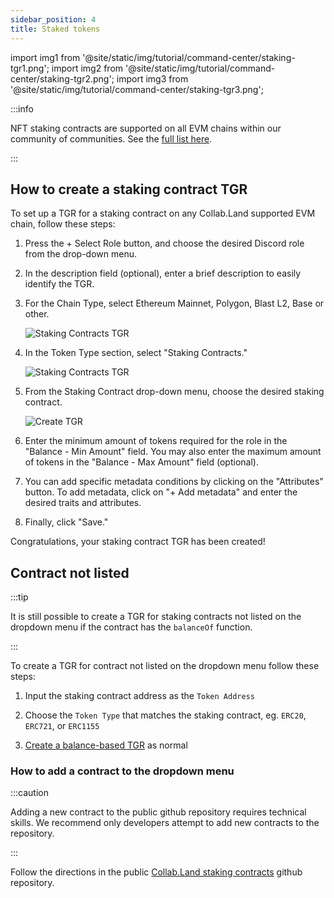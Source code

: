 ```yaml
---
sidebar_position: 4
title: Staked tokens
---
```


import img1 from '@site/static/img/tutorial/command-center/staking-tgr1.png';
import img2 from '@site/static/img/tutorial/command-center/staking-tgr2.png';
import img3 from '@site/static/img/tutorial/command-center/staking-tgr3.png';

:::info

NFT staking contracts are supported on all EVM chains within our community of communities. See the [full list here](https://docs.collab.land/help-docs/key-features/token-gate-communities/#supported-blockchains--tokens).

:::

## How to create a staking contract TGR

To set up a TGR for a staking contract on any Collab.Land supported EVM chain, follow these steps:

1. Press the + Select Role button, and choose the desired Discord role from the drop-down menu.

2. In the description field (optional), enter a brief description to easily identify the TGR.

3. For the Chain Type, select Ethereum Mainnet, Polygon, Blast L2, Base or other.

   <div class="text--center">
     <img  src={img3} alt="Staking Contracts TGR" />
   </div>

4. In the Token Type section, select "Staking Contracts."

   <div class="text--center">
     <img  src={img1} alt="Staking Contracts TGR" />
   </div>
   
5. From the Staking Contract drop-down menu, choose the desired staking contract. 

   <div class="text--center">
     <img  src={img2} alt="Create TGR" />
   </div>

6. Enter the minimum amount of tokens required for the role in the "Balance - Min Amount" field. You may also enter the maximum amount of tokens in the "Balance - Max Amount" field (optional).

7. You can add specific metadata conditions by clicking on the "Attributes" button. To add metadata, click on "+ Add metadata" and enter the desired traits and attributes.


8. Finally, click "Save." 

Congratulations, your staking contract TGR has been created!

## Contract not listed

:::tip

It is still possible to create a TGR for staking contracts not listed on the dropdown menu if the contract has the `balanceOf` function.

:::

To create a TGR for contract not listed on the dropdown menu follow these steps:

1. Input the staking contract address as the `Token Address`

2. Choose the `Token Type` that matches the staking contract, eg. `ERC20`, `ERC721`, or `ERC1155`

3. [Create a balance-based TGR](../how-to-create-a-tgr#create-a-balance-based-tgr) as normal


### How to add a contract to the dropdown menu

:::caution

Adding a new contract to the public github repository requires technical skills. We recommend only developers attempt to add new contracts to the repository.

:::

Follow the directions in the public [Collab.Land staking contracts](https://github.com/abridged/collabland-staking-contracts/blob/master/README.md) github repository.